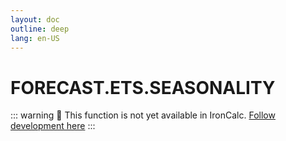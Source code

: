 ```yaml
---
layout: doc
outline: deep
lang: en-US
---
```


# FORECAST.ETS.SEASONALITY

::: warning
🚧 This function is not yet available in IronCalc.
[Follow development here](https://github.com/ironcalc/IronCalc/labels/Functions)
:::